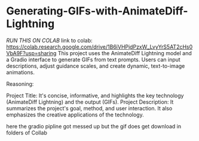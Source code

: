# Generating-GIFs-with-AnimateDiff-Lightning
*RUN THIS ON COLAB*
link to colab: https://colab.research.google.com/drive/1B6iVHPjdPzxW_LvyYrS5AT2cHs0VbA9F?usp=sharing
This project uses the AnimateDiff Lightning model and a Gradio interface to generate GIFs from text prompts. Users can input descriptions, adjust guidance scales, and create dynamic, text-to-image animations.


Reasoning:

Project Title: It's concise, informative, and highlights the key technology (AnimateDiff Lightning) and the output (GIFs).
Project Description: It summarizes the project's goal, method, and user interaction. It also emphasizes the creative applications of the technology.

here the gradio pipline got messed up but the gif does get download in folders of Collab
